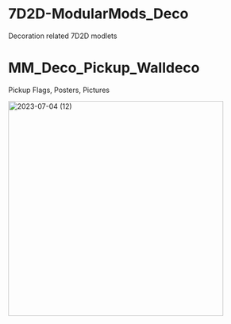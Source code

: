 # 7D2D-ModularMods_Deco
Decoration related 7D2D modlets

# MM_Deco_Pickup_Walldeco
Pickup Flags, Posters, Pictures

<img width="433" alt="2023-07-04 (12)" src="https://github.com/Pottervogel/7D2D-ModularMods_Deco/assets/18422469/0dcff1c2-cb2b-4abb-a5a3-428b9cb1e35c">
